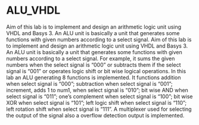 # ALU_VHDL
Aim of this lab is to implement and design an arithmetic logic unit using VHDL and Basys 3. An ALU unit is basically a unit that generates some functions with given numbers according to a select signal.
	Aim of this lab is to implement and design an arithmetic logic unit using VHDL and Basys 3. An ALU unit is basically a unit that generates some functions with given numbers according to a select signal. For example, it sums the given numbers when the select signal is “000” or subtracts them if the select signal is “001” or operates logic shift or bit wise logical operations. In this lab an ALU generating 8 functions is implemented. It functions addition when select signal is “000”; subtraction when select signal is “001”; increment, adds 1 to num1, when select signal is “010”; bit wise AND when select signal is “011”; one’s complement when select signal is “100”; bit wise XOR when select signal is “101”; left logic shift when select signal is “110”; left rotation shift when select signal is “111”. A multiplexer used for selecting the output of the signal also a overflow detection output is implemented.
